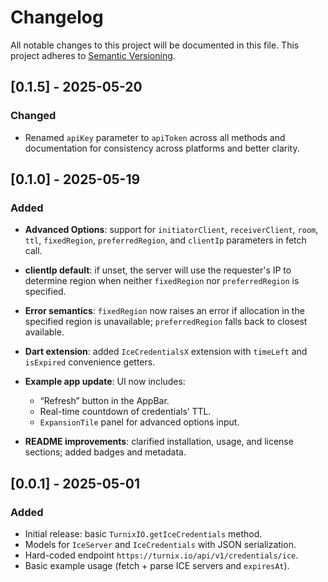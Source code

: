 # Changelog

All notable changes to this project will be documented in this file. This project adheres to [Semantic Versioning](https://semver.org/).

## \[0.1.5] - 2025-05-20

### Changed

* Renamed `apiKey` parameter to `apiToken` across all methods and documentation for consistency across platforms and better clarity.

## \[0.1.0] - 2025-05-19

### Added

* **Advanced Options**: support for `initiatorClient`, `receiverClient`, `room`, `ttl`, `fixedRegion`, `preferredRegion`, and `clientIp` parameters in fetch call.
* **clientIp default**: if unset, the server will use the requester's IP to determine region when neither `fixedRegion` nor `preferredRegion` is specified.
* **Error semantics**: `fixedRegion` now raises an error if allocation in the specified region is unavailable; `preferredRegion` falls back to closest available.
* **Dart extension**: added `IceCredentialsX` extension with `timeLeft` and `isExpired` convenience getters.
* **Example app update**: UI now includes:

  * “Refresh” button in the AppBar.
  * Real-time countdown of credentials’ TTL.
  * `ExpansionTile` panel for advanced options input.
* **README improvements**: clarified installation, usage, and license sections; added badges and metadata.

## \[0.0.1] - 2025-05-01

### Added

* Initial release: basic `TurnixIO.getIceCredentials` method.
* Models for `IceServer` and `IceCredentials` with JSON serialization.
* Hard-coded endpoint `https://turnix.io/api/v1/credentials/ice`.
* Basic example usage (fetch + parse ICE servers and `expiresAt`).
